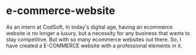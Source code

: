 # e-commerce-website
As an intern at CodSoft,  In today's digital age, having an ecommerce website is no longer a luxury, but a necessity for any business that wants to stay competitive. But with so many ecommerce websites out there.  So, I have created a E-COMMERCE website with a professional elements in it.
